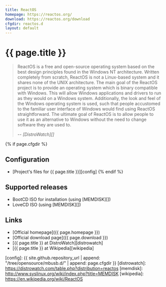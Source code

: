 ```yaml
---
title: ReactOS
homepage: https://reactos.org/
download: https://reactos.org/download
cfgdir: reactos.d
layout: default
---
```


# {{ page.title }}

> ReactOS is a free and open-source operating system based on the best design
> principles found in the Windows NT architecture. Written completely from
> scratch, ReactOS is not a Linux-based system and it shares none of the UNIX
> architecture. The main goal of the ReactOS project is to provide an operating
> system which is binary compatible with Windows. This will allow Windows
> applications and drivers to run as they would on a Windows system. Additionally,
> the look and feel of the Windows operating system is used, such that people
> accustomed to the familiar user interface of Windows would find using ReactOS
> straightforward. The ultimate goal of ReactOS is to allow people to use it as
> an alternative to Windows without the need to change software they are used to.
>
> -- <cite markdown="1">[DistroWatch][]</cite>


{% if page.cfgdir %}
## Configuration

- [Project's files for {{ page.title }}][config]
{% endif %}


## Supported releases

- BootCD ISO for installation (using [MEMDISK][])
- LoveCD ISO (using [MEMDISK][])


## Links

- [Official homepage]({{ page.homepage }})
- [Official download page]({{ page.download }})
- [{{ page.title }} at DistroWatch][distrowatch]
- [{{ page.title }} at Wikipedia][wikipedia]


[config]: {{ site.github.repository_url | append: "/tree/opensource/mbusb.d/" | append: page.cfgdir }}
[distrowatch]: https://distrowatch.com/table.php?distribution=reactos
[memdisk]: http://www.syslinux.org/wiki/index.php?title=MEMDISK
[wikipedia]: https://en.wikipedia.org/wiki/ReactOS
